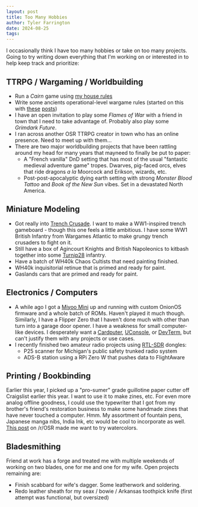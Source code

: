 ```yaml
---
layout: post
title: Too Many Hobbies
author: Tyler Farrington
date: 2024-08-25
tags:
---
```


I occasionally think I have too many hobbies or take on too many projects. Going to try writing down everything that I'm working on or interested in to help keep track and prioritize:

## TTRPG / Wargaming / Worldbuilding

* Run a *Cairn* game using [my house rules](https://underwaterowlbear.github.io/pages/cairn.html)
* Write some ancients operational-level wargame rules (started on this with [these](https://underwaterowlbear.github.io/2024/08/01/acoup-generalship.html) [posts](https://underwaterowlbear.github.io/2024/08/02/acoup-logistics.html))
* I have an open invitation to play some *Flames of War* with a friend in town that I need to take advantage of. Probably also play some *Grimdark Future*.
* I ran across another OSR TTRPG creator in town who has an online presence. Need to meet up with them...
* There are two major worldbuilding projects that have been rattling around my head for many years that mayneed to finally be put to paper:
    * A "French vanilla" DnD setting that has most of the usual "fantastic medieval adventure game" tropes. Dwarves, pig-faced orcs, elves that ride dragons *a la* Moorcock and Erikson, wizards, etc.
    * Post-post-apocalyptic dying earth setting with strong *Monster Blood Tattoo* and *Book of the New Sun* vibes. Set in a devastated North America. 

## Miniature Modeling

* Got really into [Trench Crusade](https://www.trenchcrusade.com/). I want to make a WW1-inspired trench gameboard - though this one feels a little ambitious. I have some WW1 British Infantry from Wargames Atlantic to make grungy trench crusaders to fight on it.
* Still have a box of Agincourt Knights and British Napoleonics to kitbash together into some [Turnip28](https://www.patreon.com/Turnip28) infantry.
* Have a batch of WH40k Chaos Cultists that need painting finished.
* WH40k inquisitorial retinue that is primed and ready for paint.
* Gaslands cars that are primed and ready for paint.

## Electronics / Computers

* A while ago I got a [Miyoo Mini](https://www.reddit.com/r/MiyooMini/) up and running with custom OnionOS firmware and a whole batch of ROMs. Haven't played it much though. Similarly, I have a Flipper Zero that I haven't done much with other than turn into a garage door opener. I have a weakness for small computer-like devices. I desperately want a [Cardputer](https://shop.m5stack.com/products/m5stack-cardputer-kit-w-m5stamps3), [UConsole](https://www.clockworkpi.com/uconsole), or [DevTerm](https://www.clockworkpi.com/home-devterm), but can't justify them with any projects or use cases. 
* I recently finished two amateur radio projects using [RTL-SDR](https://www.rtl-sdr.com/) dongles:
    * P25 scanner for Michigan's public safety trunked radio system
    * ADS-B station using a RPi Zero W that pushes data to FlightAware

## Printing / Bookbinding

Earlier this year, I picked up a "pro-sumer" grade guillotine paper cutter off Craigslist earlier this year. I want to use it to make zines, etc. For even more analog offline goodness, I could use the typewriter that I got from my brother's friend's restoration business to make some handmade zines that have never touched a computer. Hmm. My assortment of fountain pens, Japanese manga nibs, India Ink, etc would be cool to incorporate as well. [This post](https://www.reddit.com/r/osr/comments/1ebu1wr/painted_hexes/) on /r/OSR made me want to try watercolors.

## Bladesmithing

Friend at work has a forge and treated me with multiple weekends of working on two blades, one for me and one for my wife. Open projects remaining are:

* Finish scabbard for wife's dagger. Some leatherwork and soldering.
* Redo leather sheath for my seax / bowie / Arkansas toothpick knife (first attempt was functional, but oversized)

